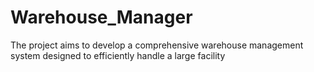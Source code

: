 # Warehouse_Manager
The project aims to develop a comprehensive warehouse management system designed to efficiently handle a large facility
